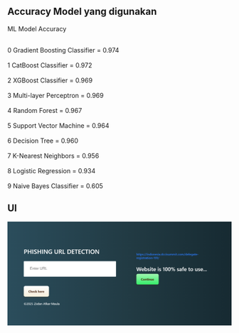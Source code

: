 
## Accuracy Model yang digunakan

<p> ML Model	                           Accuracy</p>
<br>0	Gradient Boosting Classifier =	     0.974</br>	
<br>1	CatBoost Classifier =	               0.972</br>
<br>2	XGBoost Classifier	=               0.969</br>
<br>3	Multi-layer Perceptron	=           0.969</br>
<br>4	Random Forest	=                     0.967</br>
<br>5	Support Vector Machine	=           0.964</br>
<br>6	Decision Tree	=                     0.960</br>
<br>7	K-Nearest Neighbors	=               0.956</br>
<br>8	Logistic Regression =              0.934</br>
<br>9	Naive Bayes Classifier	=           0.605</br>

## UI

<div align="center"> <img src="https://github.com/GTmhyu/Foto/blob/main/Screenshot%202025-01-16%20133457.png"> </div>
